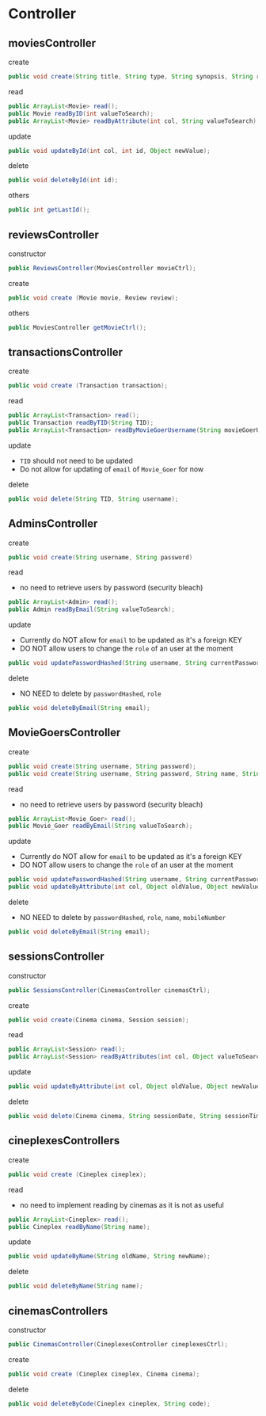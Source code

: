 #  Controller

## moviesController

create
~~~java
public void create(String title, String type, String synopsis, String rating, String movieReleaseDate, String director, ArrayList<String> cast);
~~~

read
~~~java
public ArrayList<Movie> read(); 
public Movie readByID(int valueToSearch);
public ArrayList<Movie> readByAttribute(int col, String valueToSearch);
~~~

update
~~~java
public void updateById(int col, int id, Object newValue);
~~~

delete
~~~java
public void deleteById(int id);
~~~

others
~~~java
public int getLastId();
~~~

## reviewsController

constructor
~~~java
public ReviewsController(MoviesController movieCtrl);
~~~

create
~~~java
public void create (Movie movie, Review review);
~~~

others
~~~java
public MoviesController getMovieCtrl();
~~~

## transactionsController

create
~~~java
public void create (Transaction transaction);
~~~

read
~~~java
public ArrayList<Transaction> read();
public Transaction readByTID(String TID);
public ArrayList<Transaction> readByMovieGoerUsername(String movieGoerUsername);
~~~

update
- `TID` should not need to be updated
- Do not allow for updating of `email` of `Movie_Goer` for now

delete
~~~java
public void delete(String TID, String username);
~~~

## AdminsController

create
~~~java
public void create(String username, String password) 
~~~

read
- no need to retrieve users by password (security bleach)
~~~java
public ArrayList<Admin> read(); 
public Admin readByEmail(String valueToSearch);
~~~

update
- Currently do NOT allow for `email` to be updated as it's a foreign KEY
- DO NOT allow users to change the `role` of an user at the moment
~~~java
public void updatePasswordHashed(String username, String currentPassword, String newPassword);
~~~

delete
- NO NEED to delete by `passwordHashed`, `role`
~~~java
public void deleteByEmail(String email);
~~~

## MovieGoersController

create
~~~java
public void create(String username, String password);
public void create(String username, String password, String name, String mobileNumber);
~~~

read
- no need to retrieve users by password (security bleach)
~~~java
public ArrayList<Movie_Goer> read(); 
public Movie_Goer readByEmail(String valueToSearch);
~~~

update
- Currently do NOT allow for `email` to be updated as it's a foreign KEY
- DO NOT allow users to change the `role` of an user at the moment
~~~java
public void updatePasswordHashed(String username, String currentPassword, String newPassword);
public void updateByAttribute(int col, Object oldValue, Object newValue);
~~~

delete
- NO NEED to delete by `passwordHashed`, `role`, `name`, `mobileNumber`
~~~java
public void deleteByEmail(String email);
~~~

## sessionsController

constructor
~~~java
public SessionsController(CinemasController cinemasCtrl);
~~~

create
~~~java
public void create(Cinema cinema, Session session);
~~~

read
~~~java
public ArrayList<Session> read(); 
public ArrayList<Session> readByAttributes(int col, Object valueToSearch);
~~~

update
~~~java
public void updateByAttribute(int col, Object oldValue, Object newValue);
~~~

delete
~~~java
public void delete(Cinema cinema, String sessionDate, String sessionTime);
~~~


## cineplexesControllers

create
~~~java
public void create (Cineplex cineplex);
~~~

read
- no need to implement reading by cinemas as it is not as useful
~~~java
public ArrayList<Cineplex> read(); 
public Cineplex readByName(String name);
~~~

update
~~~java
public void updateByName(String oldName, String newName);
~~~

delete
~~~java
public void deleteByName(String name);
~~~


## cinemasControllers

constructor
~~~java
public CinemasController(CineplexesController cineplexesCtrl);
~~~

create
~~~java
public void create (Cineplex cineplex, Cinema cinema);
~~~

delete
~~~java
public void deleteByCode(Cineplex cineplex, String code);
~~~